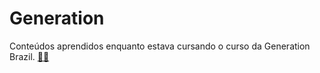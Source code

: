 # Generation

Conteúdos aprendidos enquanto estava cursando o curso da Generation Brazil. 
<a target='_blank' href="https://brazil.generation.org/">
👨‍🎓
</a>